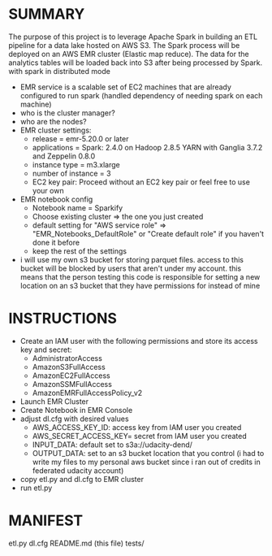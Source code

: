 # **SUMMARY**
The purpose of this project is to leverage Apache Spark in building an ETL pipeline for a data lake hosted on AWS S3. The Spark process will be deployed on an AWS EMR cluster (Elastic map reduce). 
The data for the analytics tables will be loaded back into S3 after being processed by Spark.
with spark in distributed mode
- EMR service is a scalable set of EC2 machines that are already configured to run spark (handled dependency of needing spark on each machine)
- who is the cluster manager?
- who are the nodes?
- EMR cluster settings:
    - release = emr-5.20.0 or later
    - applications = Spark: 2.4.0 on Hadoop 2.8.5 YARN with Ganglia 3.7.2 and Zeppelin 0.8.0
    - instance type = m3.xlarge
    - number of instance = 3
    - EC2 key pair: Proceed without an EC2 key pair or feel free to use your own
- EMR notebook config
    - Notebook name = Sparkify
    - Choose existing cluster => the one you just created
    - default setting for "AWS service role" => "EMR_Notebooks_DefaultRole" or "Create default role" if you haven't done it before
    - keep the rest of the settings
- i will use my own s3 bucket for storing parquet files. access to this bucket will be blocked by users that aren't under my account. this means that the person testing this code is responsible for
setting a new location on an s3 bucket that they have permissions for instead of mine

# **INSTRUCTIONS**
- Create an IAM user with the following permissions and store its access key and secret:
    - AdministratorAccess
    - AmazonS3FullAccess
    - AmazonEC2FullAccess
    - AmazonSSMFullAccess
    - AmazonEMRFullAccessPolicy_v2
- Launch EMR Cluster
- Create Notebook in EMR Console
- adjust dl.cfg with desired values
    - AWS_ACCESS_KEY_ID: access key from IAM user you created
    - AWS_SECRET_ACCESS_KEY= secret from IAM user you created
    - INPUT_DATA: default set to s3a://udacity-dend/
    - OUTPUT_DATA: set to an s3 bucket location that you control (i had to write my files to my personal aws bucket since i ran out of credits in federated udacity account)
- copy etl.py and dl.cfg to EMR cluster
- run etl.py

# **MANIFEST**
etl.py
dl.cfg
README.md (this file)
tests/